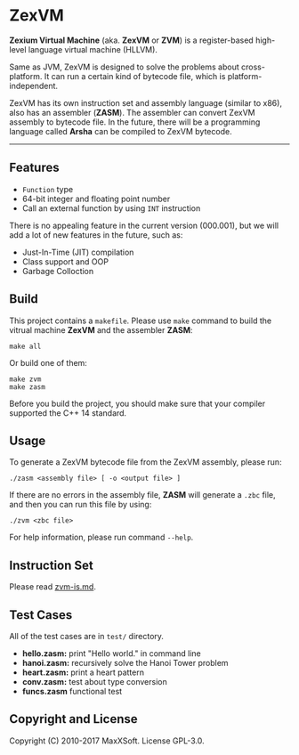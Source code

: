 # ZexVM

**Zexium Virtual Machine** (aka. **ZexVM** or **ZVM**) is a register-based high-level language virtual machine (HLLVM). 

Same as JVM, ZexVM is designed to solve the problems about cross-platform. It can run a certain kind of bytecode file, which is platform-independent. 

ZexVM has its own instruction set and assembly language (similar to x86), also has an assembler (**ZASM**). The assembler can convert ZexVM assembly to bytecode file. In the future, there will be a programming language called **Arsha** can be compiled to ZexVM bytecode. 

---

## Features

- `Function` type
- 64-bit integer and floating point number
- Call an external function by using `INT` instruction

There is no appealing feature in the current version (000.001), but we will add a lot of new features in the future, such as: 

- Just-In-Time (JIT) compilation
- Class support and OOP
- Garbage Colloction

## Build

This project contains a `makefile`. Please use `make` command to build the vitrual machine **ZexVM** and the assembler **ZASM**: 

```
make all
```

Or build one of them: 

```
make zvm
make zasm
```

Before you build the project, you should make sure that your compiler supported the C++ 14 standard. 

## Usage

To generate a ZexVM bytecode file from the ZexVM assembly, please run: 

```
./zasm <assembly file> [ -o <output file> ]
```

If there are no errors in the assembly file, **ZASM** will generate a `.zbc` file, and then you can run this file by using: 

```
./zvm <zbc file>
```

For help information, please run command `--help`. 

## Instruction Set

Please read [zvm-is.md](https://github.com/MaxXSoft/ZexVM/blob/master/zvm-is.md). 

## Test Cases

All of the test cases are in `test/` directory. 

- **hello.zasm:** print "Hello world." in command line
- **hanoi.zasm:** recursively solve the Hanoi Tower problem
- **heart.zasm:** print a heart pattern
- **conv.zasm:** test about type conversion
- **funcs.zasm** functional test

## Copyright and License

Copyright (C) 2010-2017 MaxXSoft. License GPL-3.0. 